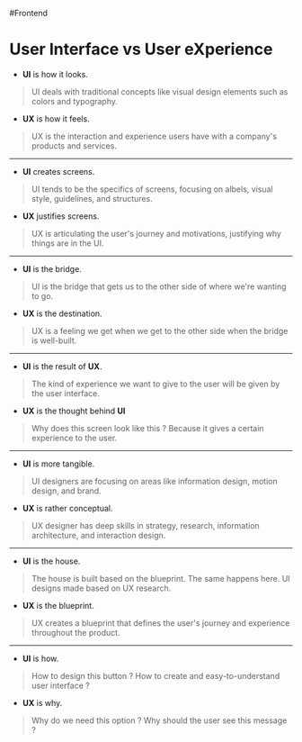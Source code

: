 #Frontend

# User Interface vs User eXperience

- **UI** is how it looks.
> UI deals with traditional concepts like visual design elements such as colors and typography.

- **UX** is how it feels.
> UX is the interaction and experience users have with a company's products and services.

---

- **UI** creates screens.
> UI tends to be the specifics of screens, focusing on albels, visual style, guidelines, and structures.

- **UX** justifies screens.
> UX is articulating the user's journey and motivations, justifying why things are in the UI.

---

- **UI** is the bridge.
> UI is the bridge that gets us to the other side of where we're wanting to go.

- **UX** is the destination.
> UX is a feeling we get when we get to the other side when the bridge is well-built.

---

- **UI** is the result of **UX**.
> The kind of experience we want to give to the user will be given by the user interface.

- **UX** is the thought behind **UI**
> Why does this screen look like this ? Because it gives a certain experience to the user.

---

- **UI** is more tangible.
> UI designers are focusing on areas like information design, motion design, and brand.

- **UX** is rather conceptual.
> UX designer has deep skills in strategy, research, information architecture, and interaction design.

---

- **UI** is the house.
> The house is built based on the blueprint. The same happens here. UI designs made based on UX research.

- **UX** is the blueprint.
> UX creates a blueprint that defines the user's journey and experience throughout the product.

---

- **UI** is how.
> How to design this button ?
> How to create and easy-to-understand user interface ?

- **UX** is why.
> Why do we need this option ?
> Why should the user see this message ?